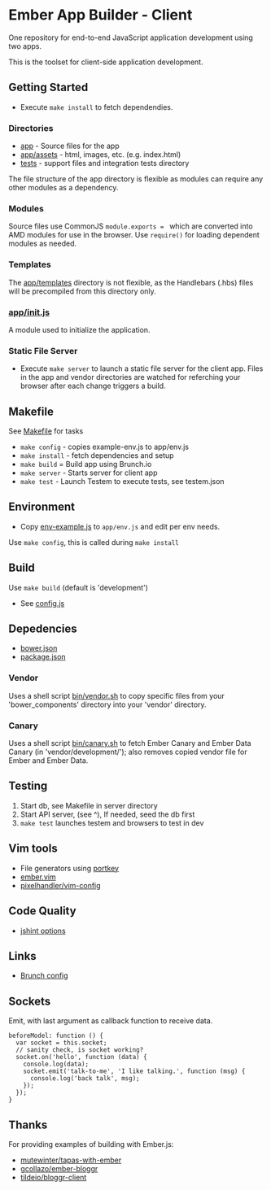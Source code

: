 # Ember App Builder - Client

One repository for end-to-end JavaScript application development using two apps.

This is the toolset for client-side application development.


## Getting Started

* Execute `make install` to fetch dependendies.

### Directories

* [app](app) - Source files for the app
* [app/assets](app/assets) - html, images, etc. (e.g. index.html)
* [tests](tests) - support files and integration tests directory

The file structure of the app directory is flexible as modules can
require any other modules as a dependency.

### Modules

Source files use CommonJS `module.exports = ` which are converted into
AMD modules for use in the browser. Use `require()` for loading
dependent modules as needed.

### Templates

The [app/templates](app/templates) directory is not flexible, as the
Handlebars (.hbs) files will be precompiled from this directory only.

### [app/init.js](app/init.js)

A module used to initialize the application.

### Static File Server

* Execute `make server` to launch a static file server for the client
  app. Files in the app and vendor directories are watched for
  referching your browser after each change triggers a build.


## Makefile

See [Makefile](Makefile) for tasks

* `make config` - copies example-env.js to app/env.js
* `make install` - fetch dependencies and setup
* `make build` = Build app using Brunch.io
* `make server` - Starts server for client app
* `make test` - Launch Testem to execute tests, see testem.json


## Environment

* Copy [env-example.js](env-example.js) to `app/env.js` and edit per env needs.

Use `make config`, this is called during `make install`


## Build

Use `make build` (default is 'development')

* See [config.js](config.js)


## Depedencies

* [bower.json](bower.json)
* [package.json](package.json)

### Vendor

Uses a shell script [bin/vendor.sh](bin/vendor.sh) to copy specific
files from your 'bower_components' directory into your 'vendor'
directory.

### Canary

Uses a shell script [bin/canary.sh](bin/canary.sh) to fetch Ember Canary
and Ember Data Canary (in 'vendor/development/'); also removes copied
vendor file for Ember and Ember Data.


## Testing

1. Start db, see Makefile in server directory
1. Start API server, (see ^), If needed, seed the db first
1. `make test` launches testem and browsers to test in dev


## Vim tools

* File generators using [portkey]
* [ember.vim]
* [pixelhandler/vim-config]

[portkey]: https://github.com/dsawardekar/portkey
[ember.vim]: https://github.com/dsawardekar/ember.vim
[pixelhandler/vim-config]: https://github.com/pixelhandler/vim-config


## Code Quality

* [jshint options]

[jshint options]: http://jshint.com/docs/options/


## Links

* [Brunch config]

[Brunch config]: https://github.com/brunch/brunch/blob/master/docs/config.md


## Sockets

Emit, with last argument as callback function to receive data.

    beforeModel: function () {
      var socket = this.socket;
      // sanity check, is socket working?
      socket.on('hello', function (data) {
        console.log(data);
        socket.emit('talk-to-me', 'I like talking.', function (msg) {
          console.log('back talk', msg);
        });
      });
    }



## Thanks

For providing examples of building with Ember.js:

* [mutewinter/tapas-with-ember]
* [gcollazo/ember-bloggr]
* [tildeio/bloggr-client]

[mutewinter/tapas-with-ember]: https://github.com/mutewinter/tapas-with-ember
[gcollazo/ember-bloggr]: https://github.com/gcollazo/ember-bloggr
[tildeio/bloggr-client]: https://github.com/tildeio/bloggr-client
